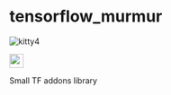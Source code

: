 # tensorflow_murmur

![kitty4](https://github.com/jordmundgand/tensorflow_murmur/assets/109611636/80b10f1f-fdc2-4502-ab29-b195ee3cb57f)

<img src='https://github.com/jordmundgand/tensorflow_murmur/assets/109611636/80b10f1f-fdc2-4502-ab29-b195ee3cb57f' width='25'>

Small TF addons library
